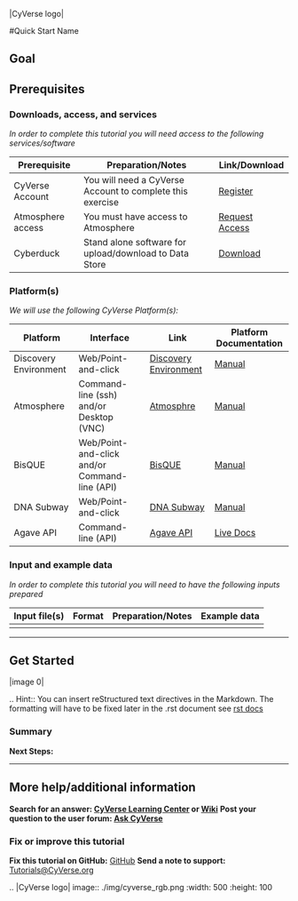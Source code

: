 |CyVerse logo|

#Quick Start Name


## Goal

<!---
Avoid covering upstream and downstream steps that are not explicitly and necessarily part of the tutorial - write or link to separate quick starts/tutorials for those parts
--->

<!---
A few sentences (50 words or less) describing the ultimate goal of the steps in this tutorial
--->

## Prerequisites 


### Downloads, access, and services

*In order to complete this tutorial you will need access to the following services/software*

|Prerequisite|Preparation/Notes|Link/Download|
|------------|-----------------|-------------|
|CyVerse Account|You will need a CyVerse Account to complete this exercise|[Register](https://user.cyverse.org/)|
|Atmosphere access|You must have access to Atmosphere|[Request Access](http://www.cyverse.org/learning-center/manage-account#AddAppsServices)|
|Cyberduck|Stand alone software for upload/download to Data Store|[Download](https://cyberduck.io/)|

### Platform(s)

*We will use the following CyVerse Platform(s):*

|Platform|Interface|Link|Platform Documentation|
|--------|---------|----|----------------------|
|Discovery Environment|Web/Point-and-click|[Discovery Environment](https://de.iplantcollaborative.org)|[Manual](https://pods.iplantcollaborative.org/wiki/display/DEmanual/Table+of+Contents)|
|Atmosphere|Command-line (ssh) and/or Desktop (VNC)|[Atmosphre](https://atmo.cyverse.org)|[Manual](https://pods.iplantcollaborative.org/wiki/display/atmman/Atmosphere+Manual+Table+of+Contents)|
|BisQUE|Web/Point-and-click and/or Command-line (API)|[BisQUE](http://bisque.iplantcollaborative.org/client_service)|[Manual](https://pods.iplantcollaborative.org/wiki/display/BIS)|
|DNA Subway|Web/Point-and-click|[DNA Subway](http://dnasubway.iplantcollaborative.org/)|[Manual](http://dnasubway.iplantcollaborative.org/files/pdf/DNA_Subway_Guide.pdf)|
|Agave API|Command-line (API)|[Agave API](https://agaveapi.co)|[Live Docs](https://agaveapi.co)|

### Input and example data

*In order to complete this tutorial you will need to have the following inputs prepared*

|Input file(s)|Format|Preparation/Notes|Example data|
|-------------|------|-----------------|------------|
||||


---

## Get Started

<!---
Steps and text go here
--->

|image 0|

.. Hint::
	You can insert reStructured text directives in the Markdown. The formatting will have to be fixed later in the .rst document see [rst docs](http://docutils.sourceforge.net/docs/ref/rst/directives.html#admonitions)

### Summary

<!---
Summary a--->

**Next Steps:**

---
## More help/additional information

<!---
Short description and links to any reading materials
--->

**Search for an answer: [CyVerse Learning Center](http://www.cyverse.org/learning-center) or [Wiki](https://wiki.cyverse.org/wiki/dashboard.action)**
**Post your question to the user forum: [Ask CyVerse](http://ask.iplantcollaborative.org/questions/)**

### Fix or improve this tutorial 

<!---
Fix the Github link to a contribution-readme with instructions; verify mailto link
--->

**Fix this tutorial on GitHub:** [GitHub](Link_to_gh_readme)
**Send a note to support:** [Tutorials@CyVerse.org](mailto:Tutorials@CyVerse.org)

<!---

SAMPLE DIRECTIVES (DELETE UNSUED ONES)
--------------------------------------

See: http://docutils.sourceforge.net/docs/ref/rst/directives.html#admonitions

.. Danger::
	This step is dangerous

.. Important::
	This step is important
	
.. Caution::
	Exercise caution
	
.. Hint::
	This is a hint

.. Important::
	This is very important

.. note:: This is a note admonition.
   This is the second line of the first paragraph.

   - The note contains all indented body elements
     following.
   - It includes this bullet list.

--->

.. |CyVerse logo| image:: ./img/cyverse_rgb.png
    :width: 500
    :height: 100

